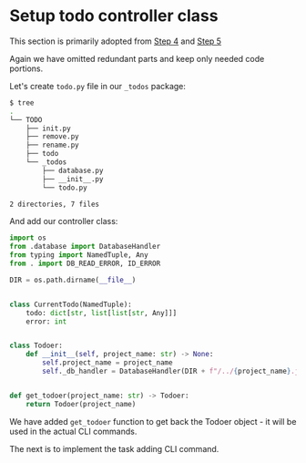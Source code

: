 # Setup todo controller class

This section is primarily adopted from [Step 4](https://realpython.com/python-typer-cli/#step-4-set-up-the-to-do-app-back-end) and [Step 5](https://realpython.com/python-typer-cli/#step-5-code-the-adding-and-listing-to-dos-functionalities)

Again we have omitted redundant parts and keep only needed code portions.

Let's create `todo.py` file in our `_todos` package:

```bash
$ tree
.
└── TODO
    ├── init.py
    ├── remove.py
    ├── rename.py
    ├── todo
    └── _todos
        ├── database.py
        ├── __init__.py
        └── todo.py

2 directories, 7 files
```

And add our controller class:

```py title="todo.py"
import os
from .database import DatabaseHandler
from typing import NamedTuple, Any
from . import DB_READ_ERROR, ID_ERROR

DIR = os.path.dirname(__file__)


class CurrentTodo(NamedTuple):
    todo: dict[str, list[list[str, Any]]]
    error: int


class Todoer:
    def __init__(self, project_name: str) -> None:
        self.project_name = project_name
        self._db_handler = DatabaseHandler(DIR + f"/../{project_name}.json")


def get_todoer(project_name: str) -> Todoer:
    return Todoer(project_name)
```

We have added `get_todoer` function to get back the Todoer object - it will be used in the actual CLI commands.

The next is to implement the task adding CLI command.